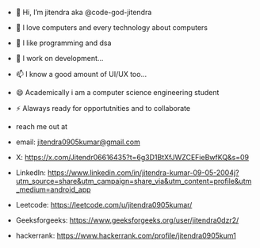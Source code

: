 - 👋 Hi, I’m jitendra aka @code-god-jitendra
- 👀 I love computers and every technology about computers
- 🌱 I like programming and dsa
- 💞️ I work on development...
- 📫 I know a good amount of UI/UX too...
- 😄 Academically i am a computer science engineering student
- ⚡ Alaways ready for opportutnities and to collaborate

- reach me out at
- email: jitendra0905kumar@gmail.com
- X: https://x.com/Jitendr06616435?t=6g3D1BtXfJWZCEFieBwfKQ&s=09
- LinkedIn: https://www.linkedin.com/in/jitendra-kumar-09-05-2004j?utm_source=share&utm_campaign=share_via&utm_content=profile&utm_medium=android_app
- Leetcode: https://leetcode.com/u/jitendra0905kumar/
- Geeksforgeeks: https://www.geeksforgeeks.org/user/jitendra0dzr2/
- hackerrank: https://www.hackerrank.com/profile/jitendra0905kum1

